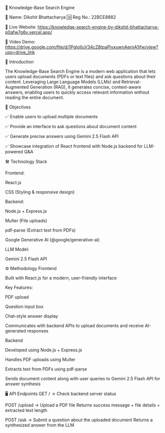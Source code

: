 🌟 Knowledge-Base Search Engine

👤 Name: Dikshit Bhattacharya
🆔 Reg No.: 22BCE8882

🚀 Live Website: https://knowledge-search-engine-by-dikshit-bhattacharya-p0afw7g6v.vercel.app/

🎥 Video Demo: https://drive.google.com/file/d/1PgloIIuV34cZ8tpaPivxuwnAernA1ifw/view?usp=drive_link

🔹 Introduction

The Knowledge-Base Search Engine is a modern web application that lets users upload documents (PDFs or text files) and ask questions about their content. Leveraging Large Language Models (LLMs) and Retrieval-Augmented Generation (RAG), it generates concise, context-aware answers, enabling users to quickly access relevant information without reading the entire document.

🎯 Objectives

✅ Enable users to upload multiple documents

✅ Provide an interface to ask questions about document content

✅ Generate precise answers using Gemini 2.5 Flash API

✅ Showcase integration of React frontend with Node.js backend for LLM-powered Q&A

🛠 Technology Stack

Frontend:

React.js

CSS (Styling & responsive design)

Backend:

Node.js + Express.js

Multer (File uploads)

pdf-parse (Extract text from PDFs)

Google Generative AI (@google/generative-ai)

LLM Model:

Gemini 2.5 Flash API

⚙️ Methodology
Frontend

Built with React.js for a modern, user-friendly interface

Key Features:

PDF upload

Question input box

Chat-style answer display

Communicates with backend APIs to upload documents and receive AI-generated responses

Backend

Developed using Node.js + Express.js

Handles PDF uploads using Multer

Extracts text from PDFs using pdf-parse

Sends document content along with user queries to Gemini 2.5 Flash API for answer synthesis

🖥 API Endpoints
GET /        -> Check backend server status

POST /upload -> Upload a PDF file
               Returns success message + file details + extracted text length

POST /ask    -> Submit a question about the uploaded document
               Returns a synthesized answer from the LLM
